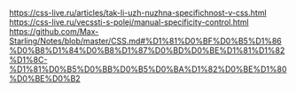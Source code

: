 https://css-live.ru/articles/tak-li-uzh-nuzhna-specifichnost-v-css.html
https://css-live.ru/vecssti-s-polej/manual-specificity-control.html
https://github.com/Max-Starling/Notes/blob/master/CSS.md#%D1%81%D0%BF%D0%B5%D1%86%D0%B8%D1%84%D0%B8%D1%87%D0%BD%D0%BE%D1%81%D1%82%D1%8C-%D1%81%D0%B5%D0%BB%D0%B5%D0%BA%D1%82%D0%BE%D1%80%D0%BE%D0%B2

